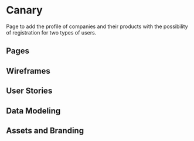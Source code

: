 # Canary

Page to add the profile of companies and their products with the possibility of registration for two types of users.

## Pages

## Wireframes

## User Stories

## Data Modeling

## Assets and Branding
